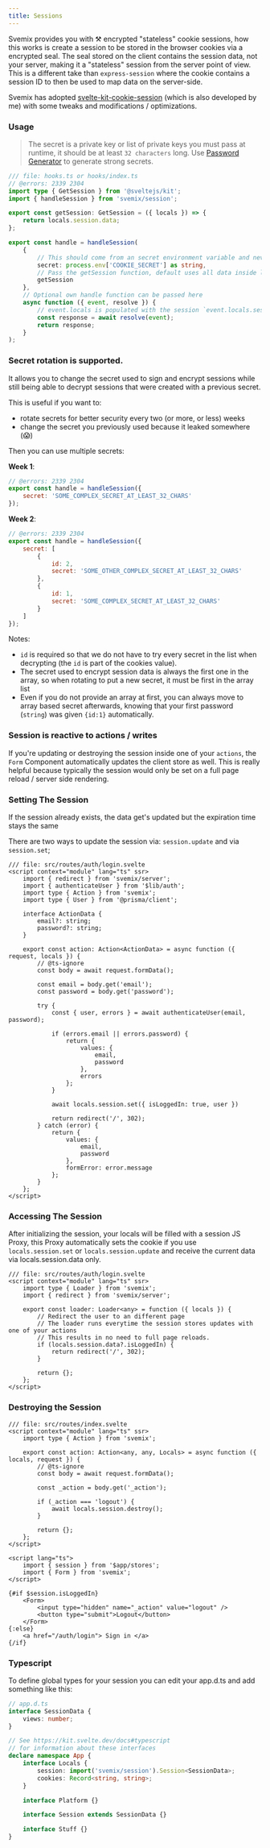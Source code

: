 ```yaml
---
title: Sessions
---
```


Svemix provides you with ⚒️ encrypted "stateless" cookie sessions, how this works is create a session to be stored in the browser cookies via a encrypted seal. The seal stored on the client contains the session data, not your server, making it a "stateless" session from the server point of view. This is a different take than `express-session` where the cookie contains a session ID to then be used to map data on the server-side.

Svemix has adopted [svelte-kit-cookie-session](https://github.com/pixelmund/svelte-kit-cookie-session) (which is also developed by me) with some tweaks and modifications / optimizations.

### Usage

> The secret is a private key or list of private keys you must pass at runtime, it should be at least `32 characters` long. Use [Password Generator](https://1password.com/password-generator/) to generate strong secrets.


```ts
/// file: hooks.ts or hooks/index.ts
// @errors: 2339 2304
import type { GetSession } from '@sveltejs/kit';
import { handleSession } from 'svemix/session';

export const getSession: GetSession = ({ locals }) => {
	return locals.session.data;
};

export const handle = handleSession(
	{
		// This should come from an secret environment variable and never be exposed on github.
		secret: process.env['COOKIE_SECRET'] as string,
		// Pass the getSession function, default uses all data inside locals.session.data
		getSession
	},
	// Optional own handle function can be passed here
	async function ({ event, resolve }) {
		// event.locals is populated with the session `event.locals.session` and `event.locals.cookies`;
		const response = await resolve(event);
		return response;
	}
);
```

### Secret rotation is supported.

It allows you to change the secret used to sign and encrypt sessions while still being able to decrypt sessions that were created with a previous secret.

This is useful if you want to:

- rotate secrets for better security every two (or more, or less) weeks
- change the secret you previously used because it leaked somewhere (😱)

Then you can use multiple secrets:

**Week 1**:

```js
// @errors: 2339 2304
export const handle = handleSession({
	secret: 'SOME_COMPLEX_SECRET_AT_LEAST_32_CHARS'
});
```

**Week 2**:

```js
// @errors: 2339 2304
export const handle = handleSession({
	secret: [
		{
			id: 2,
			secret: 'SOME_OTHER_COMPLEX_SECRET_AT_LEAST_32_CHARS'
		},
		{
			id: 1,
			secret: 'SOME_COMPLEX_SECRET_AT_LEAST_32_CHARS'
		}
	]
});
```

Notes:

- `id` is required so that we do not have to try every secret in the list when decrypting (the `id` is part of the cookies value).
- The secret used to encrypt session data is always the first one in the array, so when rotating to put a new secret, it must be first in the array list
- Even if you do not provide an array at first, you can always move to array based secret afterwards, knowing that your first password (`string`) was given `{id:1}` automatically.


### Session is reactive to actions / writes

If you're updating or destroying the session inside one of your `actions`, the `Form` Component automatically updates the client store as well. This is really helpful because typically the session would only be set on a full page reload / server side rendering.


### Setting The Session


If the session already exists, the data get's updated but the expiration time stays the same

There are two ways to update the session via: `session.update` and via `session.set`;

```svelte
/// file: src/routes/auth/login.svelte
<script context="module" lang="ts" ssr>
	import { redirect } from 'svemix/server';
	import { authenticateUser } from '$lib/auth';
	import type { Action } from 'svemix';
	import type { User } from '@prisma/client';

	interface ActionData {
		email?: string;
		password?: string;
	}

	export const action: Action<ActionData> = async function ({ request, locals }) {
		// @ts-ignore
		const body = await request.formData();

		const email = body.get('email');
		const password = body.get('password');

		try {
			const { user, errors } = await authenticateUser(email, password);

			if (errors.email || errors.password) {
				return {
					values: {
						email,
						password
					},
					errors
				};
			}

			await locals.session.set({ isLoggedIn: true, user })

			return redirect('/', 302);
		} catch (error) {
			return {
				values: {
					email,
					password
				},
				formError: error.message
			};
		}
	};
</script>
```


### Accessing The Session


After initializing the session, your locals will be filled with a session JS Proxy, this Proxy automatically sets the cookie if you use `locals.session.set` or `locals.session.update` and receive the current data via locals.session.data only.

```svelte
/// file: src/routes/auth/login.svelte
<script context="module" lang="ts" ssr>
	import type { Loader } from 'svemix';
	import { redirect } from 'svemix/server';

	export const loader: Loader<any> = function ({ locals }) {
		// Redirect the user to an different page
		// The loader runs everytime the session stores updates with one of your actions
		// This results in no need to full page reloads.
		if (locals.session.data?.isLoggedIn) {
			return redirect('/', 302);
		}

		return {};
	};
</script>
```


### Destroying the Session


```svelte
/// file: src/routes/index.svelte
<script context="module" lang="ts" ssr>
	import type { Action } from 'svemix';

	export const action: Action<any, any, Locals> = async function ({ locals, request }) {
		// @ts-ignore
		const body = await request.formData();

		const _action = body.get('_action');

		if (_action === 'logout') {
			await locals.session.destroy();
		}

		return {};
	};
</script>

<script lang="ts">
	import { session } from '$app/stores';
	import { Form } from 'svemix';
</script>

{#if $session.isLoggedIn}
	<Form>
		<input type="hidden" name="_action" value="logout" />
		<button type="submit">Logout</button>
	</Form>
{:else}
	<a href="/auth/login"> Sign in </a>
{/if}
```


### Typescript

To define global types for your session you can edit your app.d.ts and add something like this:

```ts
// app.d.ts
interface SessionData {
	views: number;
}

// See https://kit.svelte.dev/docs#typescript
// for information about these interfaces
declare namespace App {
	interface Locals {
		session: import('svemix/session').Session<SessionData>;
		cookies: Record<string, string>;
	}

	interface Platform {}

	interface Session extends SessionData {}

	interface Stuff {}
}
```